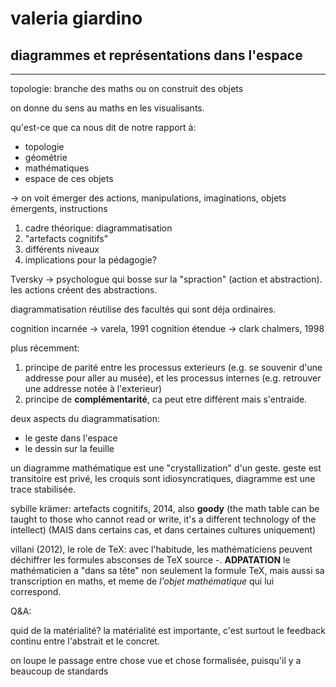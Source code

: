 # valeria giardino

## diagrammes et représentations dans l'espace

---

topologie: branche des maths ou on construit des objets

on donne du sens au maths en les visualisants.

qu'est-ce que ca nous dit de notre rapport à:

- topologie
- géométrie
- mathématiques
- espace de ces objets

-> on voit émerger des actions, manipulations, imaginations, objets émergents, instructions

1. cadre théorique: diagrammatisation
2. "artefacts cognitifs"
3. différents niveaux
4. implications pour la pédagogie?


Tversky -> psychologue qui bosse sur la "spraction" (action et abstraction). les actions créent des abstractions.

diagrammatisation réutilise des facultés qui sont déja ordinaires.

cognition incarnée -> varela, 1991
cognition étendue -> clark chalmers, 1998

plus récemment:

1. principe de parité entre les processus exterieurs (e.g. se souvenir d'une addresse pour aller au musée), et les processus internes (e.g. retrouver une addresse notée à l'exterieur)
2. principe de **complémentarité**, ca peut etre différent mais s'entraide.

deux aspects du diagrammatisation:

- le geste dans l'espace
- le dessin sur la feuille

un diagramme mathématique est une "crystallization" d'un geste. geste est transitoire est privé, les croquis sont idiosyncratiques, diagramme est une trace stabilisée.

sybille krämer: artefacts cognitifs, 2014, also **goody** (the math table can be taught to those who cannot read or write, it's a different technology of the intellect) (MAIS dans certains cas, et dans certaines cultures uniquement)

villani (2012), le role de TeX: avec l'habitude, les mathématiciens peuvent déchiffrer les formules absconses de TeX source -. **ADPATATION** le mathématicien a "dans sa tête" non seulement la formule TeX, mais aussi sa transcription en maths, et meme de *l'objet mathématique* qui lui correspond.

Q&A:

quid de la matérialité? la matérialité est importante, c'est surtout le feedback continu entre l'abstrait et le concret.

on loupe le passage entre chose vue et chose formalisée, puisqu'il y a beaucoup de standards
